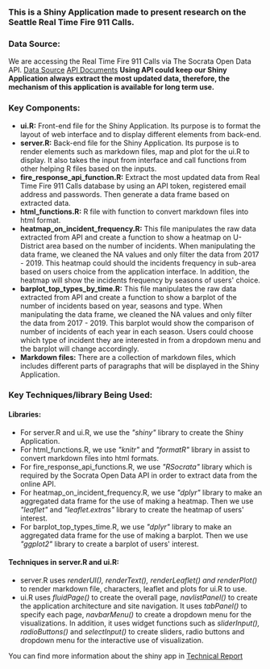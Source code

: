 ### This is a Shiny Application made to present research on the Seattle Real Time Fire 911 Calls.

### Data Source:
We are accessing the Real Time Fire 911 Calls via The Socrata Open Data API.
[Data Source](https://data.seattle.gov/Public-Safety/Seattle-Real-Time-Fire-911-Calls/kzjm-xkqj)
[API Documents](https://dev.socrata.com/foundry/data.seattle.gov/kzjm-xkqj)
**Using API could keep our Shiny Application always extract the most updated data, therefore, the mechanism of this application is available for long term use.**

### Key Components:
* **ui.R:** Front-end file for the Shiny Application. Its purpose is to format the layout of web interface and to display different elements from back-end.
* **server.R:** Back-end file for the Shiny Application. Its purpose is to render elements such as markdown files, map and plot for the ui.R to display. It also takes the input from interface and call functions from other helping R files based on the inputs.
* **fire_response_api_function.R:** Extract the most updated data from Real Time Fire 911 Calls database by using an API token, registered email address and passwords. Then generate a data frame based on extracted data.
* **html_functions.R:** R file with function to convert markdown files into html format.
* **heatmap_on_incident_frequency.R:** This file manipulates the raw data extracted from API and create a function to show a heatmap on U-District area based on the number of incidents. When manipulating the data frame, we cleaned the NA values and only filter the data from 2017 - 2019. This heatmap could should the incidents frequency in sub-area based on users choice from the application interface. In addition, the heatmap will show the incidents frequency by seasons of users' choice. 
* **barplot_top_types_by_time.R:** This file manipulates the raw data extracted from API and create a function to show a barplot of the number of incidents based on year, seasons and type. When manipulating the data frame, we cleaned the NA values and only filter the data from 2017 - 2019. This barplot would show the comparison of number of incidents of each year in each season. Users could choose which type of incident they are interested in from a dropdown menu and the barplot will change accordingly.
* **Markdown files:** There are a collection of markdown files, which includes different parts of paragraphs that will be displayed in the Shiny Application.

### Key Techniques/library Being Used:
#### Libraries:
* For server.R and ui.R, we use the _"shiny"_ library to create the Shiny Application.
* For html_functions.R, we use _"knitr"_ and _"formatR"_ library in assist to convert markdown files into html formats.
* For fire_response_api_functions.R, we use _"RSocrata"_ library which is required by the Socrata Open Data API in order to extract data from the online API.
* For heatmap_on_incident_frequency.R, we use _"dplyr"_ library to make an aggregated data frame for the use of making a heatmap. Then we use _"leaflet"_ and _"leaflet.extras"_ library to create the heatmap of users' interest.
* For barplot_top_types_time.R, we use _"dplyr"_ library to make an aggregated data frame for the use of making a barplot. Then we use _"ggplot2"_ library to create a barplot of users' interest.

#### Techniques in server.R and ui.R:
* server.R uses _renderUI(), renderText(), renderLeaflet() and renderPlot()_ to render markdown file, characters, leaflet and plots for ui.R to use.
* ui.R uses _fluidPage()_ to create the overall page, _navlistPanel()_ to create the application architecture and site navigation. It uses _tabPanel()_ to specify each page, _navbarMenu()_ to create a dropdown menu for the visualizations. In addition, it uses widget functions such as _sliderInput(), radioButtons()_ and _selectInput()_ to create sliders, radio buttons and dropdown menu for the interactive use of visualization.

You can find more information about the shiny app in [Technical Report](https://github.com/Wayne-86/U-District-Fire-Responses/wiki/Project-Proposal)

